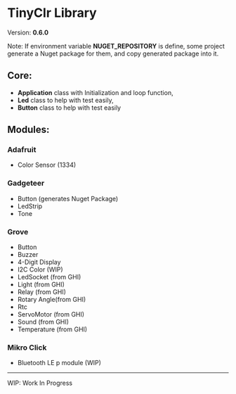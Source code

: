 # TinyClr Library
Version: __0.6.0__

Note: If environment variable __NUGET_REPOSITORY__ is define, some project generate a Nuget package for them, and copy generated package into it.
## Core:
- __Application__ class with Initialization and loop function,
- __Led__ class to help with test easily,
- __Button__ class to help with test easily
## Modules:
### Adafruit
- Color Sensor (1334)
### Gadgeteer
- Button (generates Nuget Package)
- LedStrip
- Tone
### Grove
- Button 
- Buzzer
- 4-Digit Display
- I2C Color (WIP)
- LedSocket (from GHI)
- Light (from GHI)
- Relay (from GHI)
- Rotary Angle(from GHI)
- Rtc
- ServoMotor (from GHI)
- Sound (from GHI)
- Temperature (from GHI)
### Mikro Click
- Bluetooth LE p module (WIP)

***
WIP: Work In Progress
